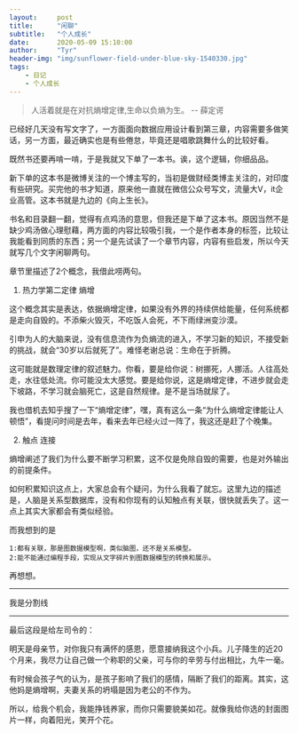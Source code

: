 ```yaml
---
layout:     post
title:      "闲聊"
subtitle:   "个人成长"
date:       2020-05-09 15:10:00
author:     "Tyr"
header-img: "img/sunflower-field-under-blue-sky-1540330.jpg"
tags:
    - 日记
    - 个人成长
---
```


> 人活着就是在对抗熵增定律,生命以负熵为生。  -- 薛定谔

已经好几天没有写文字了，一方面面向数据应用设计看到第三章，内容需要多做笑话，另一方面，最近确实也是有些倦怠，毕竟还是唱歌跳舞什么的比较好看。

既然书还要再啃一啃，于是我就又下单了一本书。诶，这个逻辑，你细品品。

新下单的这本书是微博关注的一个博主写的，当初是做财经类博主关注的，对印度有些研究。买完他的书才知道，原来他一直就在微信公众号写文，流量大V，it企业高管。这本书就是九边的《向上生长》。

书名和目录翻一翻，觉得有点鸡汤的意思，但我还是下单了这本书。原因当然不是缺少鸡汤做心理慰藉，两方面的内容比较吸引我，一个是作者本身的标签，比较让我能看到同质的东西；另一个是先试读了一个章节内容，内容有些启发，所以今天就写几个文字闲聊两句。

章节里描述了2个概念，我借此唠两句。

1. 热力学第二定律 熵增

这个概念其实是表达，依据熵增定律，如果没有外界的持续供给能量，任何系统都是走向自毁的。不添柴火毁灭，不吃饭人会死，不下雨绿洲变沙漠。

引申为人的大脑来说，没有信息流作为负熵流的进入，不学习新的知识，不接受新的挑战，就会“30岁以后就死了”。难怪老谢总说：生命在于折腾。

这可能就是数理定律的叙述魅力。你看，要是给你说：树挪死，人挪活。人往高处走，水往低处流。你可能没太大感觉。要是给你说，这是熵增定律，不进步就会走下坡路，不学习就会脑死亡，这是自然规律。是不是当场就尿了。

我也借机去知乎搜了一下“熵增定律”，嘿，真有这么一条“为什么熵增定律能让人顿悟”，看提问时间是去年，看来去年已经火过一阵了，我这还是赶了个晚集。

2. 触点 连接

熵增阐述了我们为什么要不断学习积累，这不仅是免除自毁的需要，也是对外输出的前提条件。

如何积累知识这点上，大家总会有个疑问，为什么我看了就忘。这里九边的描述是，人脑是关系型数据库，没有和你现有的认知触点有关联，很快就丢失了。这一点上其实大家都会有类似经验。

而我想到的是

```
1:都有关联，那是图数据模型啊，类似脑图，还不是关系模型。 
2:能不能通过编程手段，实现从文字碎片到图数据模型的转换和展示。
```

再想想。

---
我是分割线

---

最后这段是给左司令的：

明天是母亲节，对你我只有满怀的感恩，愿意接纳我这个小兵。儿子降生的近20个月来，我尽力让自己做一个称职的父亲，可与你的辛劳与付出相比，九牛一毫。

有时候会孩子气的认为，是孩子影响了我们的感情，隔断了我们的距离。其实，这他妈是熵增啊，夫妻关系的坍塌是因为老公的不作为。

所以，给我个机会，我能挣钱养家，而你只需要貌美如花。就像我给你选的封面图片一样，向着阳光，笑开个花。